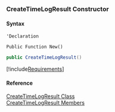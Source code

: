 ﻿### CreateTimeLogResult Constructor

#### Syntax

```vbnet
'Declaration

Public Function New()
```

```csharp
public CreateTimeLogResult()
```

[!include[Requirements](../partials/requirements.md)]

#### Reference

[CreateTimeLogResult Class](FChoice.Toolkits.Clarify~FChoice.Toolkits.Clarify.FieldOps.CreateTimeLogResult.md)  
[CreateTimeLogResult Members](FChoice.Toolkits.Clarify~FChoice.Toolkits.Clarify.FieldOps.CreateTimeLogResult_members.md)
